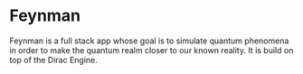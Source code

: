 # Feynman
Feynman is a full stack app whose goal is to simulate quantum phenomena in order to make the quantum realm closer to our known reality.
It is build on top of the Dirac Engine.
